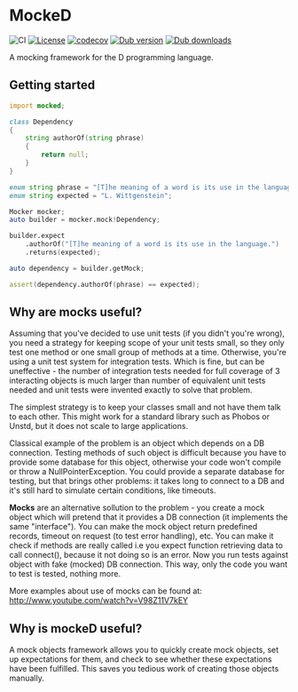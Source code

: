 # MockeD

![CI](https://github.com/funkwerk/mocked/workflows/CI/badge.svg)
[![License](https://img.shields.io/badge/license-MPL_2.0-blue.svg)](https://raw.githubusercontent.com/funkwerk/mocked/master/LICENSE)
[![codecov](https://codecov.io/gh/funkwerk/mocked/branch/master/graph/badge.svg)](https://codecov.io/gh/funkwerk/mocked)
[![Dub version](https://img.shields.io/dub/v/mocked.svg)](https://code.dlang.org/packages/mocked)
[![Dub downloads](https://img.shields.io/dub/dt/mocked.svg)](https://code.dlang.org/packages/mocked)

A mocking framework for the D programming language.

## Getting started

```d
import mocked;

class Dependency
{
    string authorOf(string phrase)
    {
        return null;
    }
}

enum string phrase = "[T]he meaning of a word is its use in the language.";
enum string expected = "L. Wittgenstein";

Mocker mocker;
auto builder = mocker.mock!Dependency;

builder.expect
    .authorOf("[T]he meaning of a word is its use in the language.")
    .returns(expected);

auto dependency = builder.getMock;

assert(dependency.authorOf(phrase) == expected);
```

## Why are mocks useful?

Assuming that you've decided to use unit tests (if you didn't you're wrong), you
need a strategy for keeping scope of your unit tests small, so they only test
one method or one small group of methods at a time. Otherwise, you're using a
unit test system for integration tests. Which is fine, but can be uneffective -
the number of integration tests needed for full coverage of 3 interacting
objects is much larger than number of equivalent unit tests needed and unit
tests were invented exactly to solve that problem.

The simplest strategy is to keep your classes small and not have them talk to
each other. This might work for a standard library such as Phobos or Unstd, but
it does not scale to large applications.

Classical example of the problem is an object which depends on a DB connection.
Testing methods of such object is difficult because you have to provide some
database for this object, otherwise your code won't compile or throw a
NullPointerException. You could provide a separate database for testing, but
that brings other problems: it takes long to connect to a DB and it's still hard
to simulate certain conditions, like timeouts.

**Mocks** are an alternative sollution to the problem - you create a mock object
which will pretend that it provides a DB connection (it implements the same
"interface"). You can make the mock object return predefined records, timeout on
request (to test error handling), etc. You can make it check if methods are
really called i.e you expect function retrieving data to call connect(), because
it not doing so is an error. Now you run tests against object with fake (mocked)
DB connection. This way, only the code you want to test is tested, nothing more.

More examples about use of mocks can be found at: http://www.youtube.com/watch?v=V98Z11V7kEY

## Why is mockeD useful?

A mock objects framework allows you to quickly create mock objects, set up
expectations for them, and check to see whether these expectations have been
fulfilled. This saves you tedious work of creating those objects manually.
